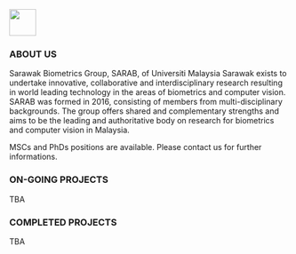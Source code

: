 <img src="https://dl.dropboxusercontent.com/s/mg63bc86dt38jow/SARAB.jpeg" width="48">

### ABOUT US
Sarawak Biometrics Group, SARAB, of Universiti Malaysia Sarawak exists to undertake innovative, collaborative and interdisciplinary research resulting in world leading technology in the areas of biometrics and computer vision. SARAB was formed in 2016, consisting of members from multi-disciplinary backgrounds. The group offers shared and complementary strengths and aims to be the leading and authoritative body on research for biometrics and computer vision in Malaysia.

MSCs and PhDs positions are available. Please contact us for further informations.

### ON-GOING PROJECTS

TBA

### COMPLETED PROJECTS

TBA
